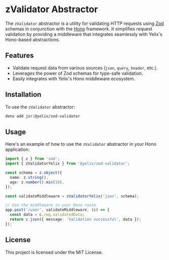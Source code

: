 # zValidator Abstractor

The `zValidator` abstractor is a utility for validating HTTP requests using [Zod](https://github.com/colinhacks/zod) schemas in conjunction with the [Hono](https://hono.dev/) framework. It simplifies request validation by providing a middleware that integrates seamlessly with Yelix's Hono-based abstractions.

## Features

- Validate request data from various sources (`json`, `query`, `header`, etc.).
- Leverages the power of Zod schemas for type-safe validation.
- Easily integrates with Yelix's Hono middleware ecosystem.

## Installation

To use the `zValidator` abstractor:

```bash
deno add jsr:@yelix/zod-validator
```

## Usage

Here's an example of how to use the `zValidator` abstractor in your Hono application:

```ts
import { z } from 'zod';
import { zValidatorYelix } from '@yelix/zod-validator';

const schema = z.object({
  name: z.string(),
  age: z.number().min(18),
});

const validateMiddleware = zValidatorYelix('json', schema);

// Use the middleware in your Hono route
app.post('/user', validateMiddleware, (c) => {
  const data = c.req.validatedData;
  return c.json({ message: 'Validation successful', data });
});
```

## License

This project is licensed under the MIT License.
